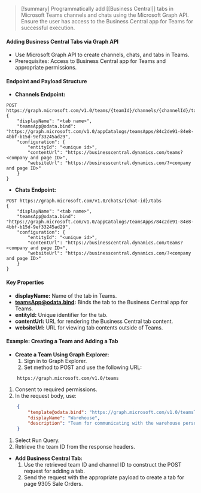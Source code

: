 >[!summary]
>Programmatically add [[Business Central]] tabs in Microsoft Teams channels and chats using the Microsoft Graph API. Ensure the user has access to the Business Central app for Teams for successful execution.

#### Adding Business Central Tabs via Graph API
- Use Microsoft Graph API to create channels, chats, and tabs in Teams.
- Prerequisites: Access to Business Central app for Teams and appropriate permissions.

#### Endpoint and Payload Structure
- **Channels Endpoint:**
```HTTP
POST https://graph.microsoft.com/v1.0/teams/{teamId}/channels/{channelId}/tabs
{
    "displayName": "<tab name>",
    "teamsApp@odata.bind": "https://graph.microsoft.com/v1.0/appCatalogs/teamsApps/84c2de91-84e8-4bbf-b15d-9ef33245ad29",
    "configuration": {
        "entityId": "<unique id>",
        "contentUrl": "https://businesscentral.dynamics.com/teams?<company and page ID>",
        "websiteUrl": "https://businesscentral.dynamics.com/?<company and page ID>"
    }
}
```
- **Chats Endpoint:**
```HTTP
POST https://graph.microsoft.com/v1.0/chats/{chat-id}/tabs
{
    "displayName": "<tab name>",
    "teamsApp@odata.bind": "https://graph.microsoft.com/v1.0/appCatalogs/teamsApps/84c2de91-84e8-4bbf-b15d-9ef33245ad29",
    "configuration": {
        "entityId": "<unique id>",
        "contentUrl": "https://businesscentral.dynamics.com/teams?<company and page ID>",
        "websiteUrl": "https://businesscentral.dynamics.com/?<company and page ID>"
    }
}
```

#### Key Properties
- **displayName:** Name of the tab in Teams.
- **teamsApp@odata.bind:** Binds the tab to the Business Central app for Teams.
- **entityId:** Unique identifier for the tab.
- **contentUrl:** URL for rendering the Business Central tab content.
- **websiteUrl:** URL for viewing tab contents outside of Teams.

#### Example: Creating a Team and Adding a Tab
- **Create a Team Using Graph Explorer:**
  1. Sign in to Graph Explorer.
  2. Set method to POST and use the following URL:
```HTTP
    https://graph.microsoft.com/v1.0/teams
```
  1. Consent to required permissions.
  2. In the request body, use:
```JSON
    {
        "template@odata.bind": "https://graph.microsoft.com/v1.0/teamsTemplates('standard')",
        "displayName": "Warehouse",
        "description": "Team for communicating with the warehouse personnel"
    }
```
  1. Select Run Query.
  2. Retrieve the team ID from the response headers.

- **Add Business Central Tab:**
  1. Use the retrieved team ID and channel ID to construct the POST request for adding a tab.
  2. Send the request with the appropriate payload to create a tab for page 9305 Sale Orders.